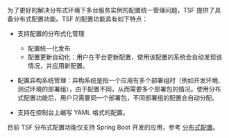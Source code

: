 为了更好的解决分布式环境下多台服务实例的配置统一管理问题，TSF 提供了具备分布式配置功能。TSF 的配置功能具有如下特点：

- 支持配置的分布式化管理

  - 配置统一化发布
  - 配置更新自动化：用户在平台更新配置，使用该配置的系统会自动发现该情况，并应用新配置。

- 配置异构系统管理：异构系统是指一个应用有多个部署组时（例如开发环境、测试环境的部署组），由于配置不同，从而需要多个部署包的情况。使用分布式配置功能后，用户只需要同一个部署包，不同部署组的配置会自动分配。

- 支持在控制台上编写 YAML 格式的配置。

  

目前 TSF 分布式配置功能仅支持 Spring Boot 开发的应用，参考 [分布式配置](https://cloud.tencent.com/document/product/649/16620)。